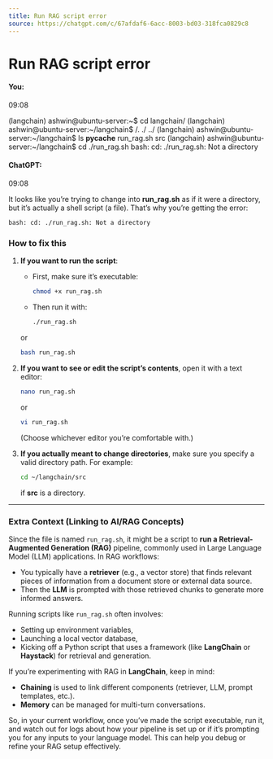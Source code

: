 ```yaml
---
title: Run RAG script error
source: https://chatgpt.com/c/67afdaf6-6acc-8003-bd03-318fca0829c8
---
```


# Run RAG script error

#### You:
<time datetime="2025-02-15T00:08:22.671Z" title="2/15/2025, 9:08:22 AM">09:08</time>

(langchain) ashwin@ubuntu-server:~$ cd langchain/
(langchain) ashwin@ubuntu-server:~/langchain$ /.
./  ../ 
(langchain) ashwin@ubuntu-server:~/langchain$ ls
__pycache__  run_rag.sh  src
(langchain) ashwin@ubuntu-server:~/langchain$ cd ./run_rag.sh
bash: cd: ./run_rag.sh: Not a directory

#### ChatGPT:
<time datetime="2025-02-15T00:08:31.797Z" title="2/15/2025, 9:08:31 AM">09:08</time>

It looks like you’re trying to change into **run\_rag.sh** as if it were a directory, but it’s actually a shell script (a file). That’s why you’re getting the error:

```
bash: cd: ./run_rag.sh: Not a directory
```

### How to fix this

1. **If you want to run the script**:
   - First, make sure it’s executable:
     ```bash
     chmod +x run_rag.sh
     ```
   - Then run it with:
     ```bash
     ./run_rag.sh
     ```
   or
   ```bash
   bash run_rag.sh
   ```

2. **If you want to see or edit the script’s contents**, open it with a text editor:
   ```bash
   nano run_rag.sh
   ```
   or
   ```bash
   vi run_rag.sh
   ```
   (Choose whichever editor you’re comfortable with.)

3. **If you actually meant to change directories**, make sure you specify a valid directory path. For example:
   ```bash
   cd ~/langchain/src
   ```
   if **src** is a directory.

---

### Extra Context (Linking to AI/RAG Concepts)

Since the file is named `run_rag.sh`, it might be a script to **run a Retrieval-Augmented Generation (RAG)** pipeline, commonly used in Large Language Model (LLM) applications. In RAG workflows:

- You typically have a **retriever** (e.g., a vector store) that finds relevant pieces of information from a document store or external data source.
- Then the **LLM** is prompted with those retrieved chunks to generate more informed answers.

Running scripts like `run_rag.sh` often involves:

- Setting up environment variables,
- Launching a local vector database,
- Kicking off a Python script that uses a framework (like **LangChain** or **Haystack**) for retrieval and generation.

If you’re experimenting with RAG in **LangChain**, keep in mind:

- **Chaining** is used to link different components (retriever, LLM, prompt templates, etc.).
- **Memory** can be managed for multi-turn conversations.

So, in your current workflow, once you’ve made the script executable, run it, and watch out for logs about how your pipeline is set up or if it’s prompting you for any inputs to your language model. This can help you debug or refine your RAG setup effectively.
